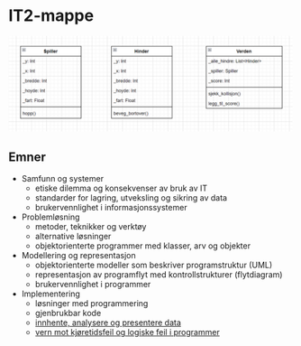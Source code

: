 # IT2-mappe 

![Bilde av UML-diagram](test.png)

## Emner

- Samfunn og systemer
    - etiske dilemma og konsekvenser av bruk av IT
    - standarder for lagring, utveksling og sikring av data
    - brukervennlighet i informasjonssystemer
- Problemløsning
    - metoder, teknikker og verktøy
    - alternative løsninger
    - objektorienterte programmer med klasser, arv og objekter
- Modellering og representasjon
    - objektorienterte modeller som beskriver programstruktur (UML)
    - representasjon av programflyt med kontrollstrukturer (flytdiagram)
    - brukervennlighet i programmer
- Implementering
    - løsninger med programmering
    - gjenbrukbar kode
    - [innhente, analysere og presentere data](./implementering/presentere-data.md)
    - [vern mot kjøretidsfeil og logiske feil i programmer](./implementering/feilhaandtering.md)